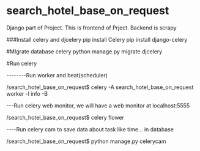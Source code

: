 search_hotel_base_on_request
============================

Django part of Project.
This is frontend of Prject.
Backend is scrapy



###Install celery and djcelery
pip install Celery
pip install django-celery


#MIgrate database celery
python manage.py migrate djcelery

#Run celery

--------Run worker and beat(scheduler)

/search_hotel_base_on_request$ celery -A search_hotel_base_on_request worker  -l info -B 



---Run celery web monitor, we will have a web monitor at localhost:5555

/search_hotel_base_on_request$ celery flower




----Run celery cam to save data about task like time... in database

/search_hotel_base_on_request$ python manage.py celerycam
